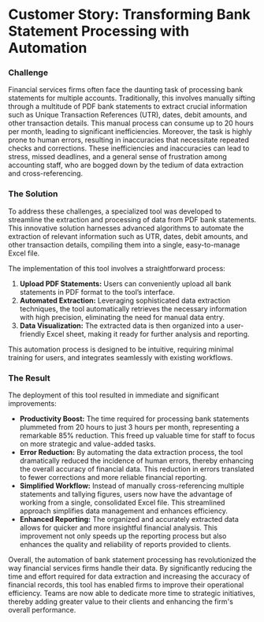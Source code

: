 
# Customer Story: Transforming Bank Statement Processing with Automation

### Challenge

Financial services firms often face the daunting task of processing bank statements for multiple accounts. Traditionally, this involves manually sifting through a multitude of PDF bank statements to extract crucial information such as Unique Transaction References (UTR), dates, debit amounts, and other transaction details. This manual process can consume up to 20 hours per month, leading to significant inefficiencies. Moreover, the task is highly prone to human errors, resulting in inaccuracies that necessitate repeated checks and corrections. These inefficiencies and inaccuracies can lead to stress, missed deadlines, and a general sense of frustration among accounting staff, who are bogged down by the tedium of data extraction and cross-referencing.

### The Solution

To address these challenges, a specialized tool was developed to streamline the extraction and processing of data from PDF bank statements. This innovative solution harnesses advanced algorithms to automate the extraction of relevant information such as UTR, dates, debit amounts, and other transaction details, compiling them into a single, easy-to-manage Excel file.

The implementation of this tool involves a straightforward process:

1. **Upload PDF Statements:** Users can conveniently upload all bank statements in PDF format to the tool’s interface.
2. **Automated Extraction:** Leveraging sophisticated data extraction techniques, the tool automatically retrieves the necessary information with high precision, eliminating the need for manual data entry.
3. **Data Visualization:** The extracted data is then organized into a user-friendly Excel sheet, making it ready for further analysis and reporting.

This automation process is designed to be intuitive, requiring minimal training for users, and integrates seamlessly with existing workflows.

### The Result

The deployment of this tool resulted in immediate and significant improvements:

- **Productivity Boost:** The time required for processing bank statements plummeted from 20 hours to just 3 hours per month, representing a remarkable 85% reduction. This freed up valuable time for staff to focus on more strategic and value-added tasks.
- **Error Reduction:** By automating the data extraction process, the tool dramatically reduced the incidence of human errors, thereby enhancing the overall accuracy of financial data. This reduction in errors translated to fewer corrections and more reliable financial reporting.
- **Simplified Workflow:** Instead of manually cross-referencing multiple statements and tallying figures, users now have the advantage of working from a single, consolidated Excel file. This streamlined approach simplifies data management and enhances efficiency.
- **Enhanced Reporting:** The organized and accurately extracted data allows for quicker and more insightful financial analysis. This improvement not only speeds up the reporting process but also enhances the quality and reliability of reports provided to clients.

Overall, the automation of bank statement processing has revolutionized the way financial services firms handle their data. By significantly reducing the time and effort required for data extraction and increasing the accuracy of financial records, this tool has enabled firms to improve their operational efficiency. Teams are now able to dedicate more time to strategic initiatives, thereby adding greater value to their clients and enhancing the firm's overall performance.
